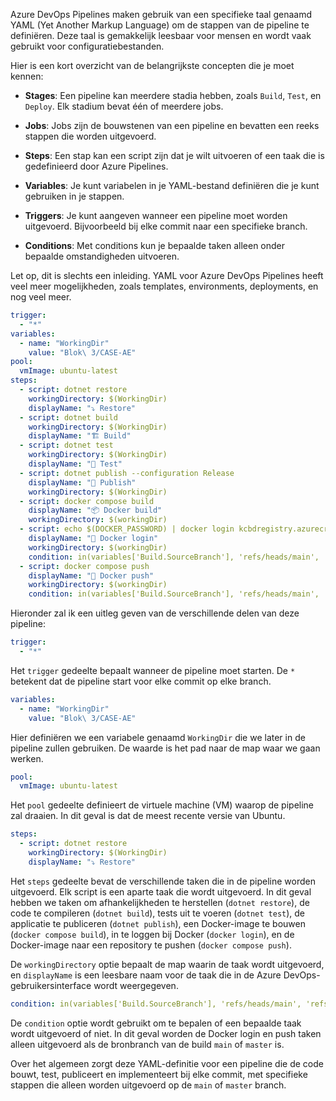 Azure DevOps Pipelines maken gebruik van een specifieke taal genaamd YAML (Yet Another Markup Language) om de stappen van de pipeline te definiëren. Deze taal is gemakkelijk leesbaar voor mensen en wordt vaak gebruikt voor configuratiebestanden.

Hier is een kort overzicht van de belangrijkste concepten die je moet kennen:

- **Stages**: Een pipeline kan meerdere stadia hebben, zoals `Build`, `Test`, en `Deploy`. Elk stadium bevat één of meerdere jobs.

- **Jobs**: Jobs zijn de bouwstenen van een pipeline en bevatten een reeks stappen die worden uitgevoerd.

- **Steps**: Een stap kan een script zijn dat je wilt uitvoeren of een taak die is gedefinieerd door Azure Pipelines.

- **Variables**: Je kunt variabelen in je YAML-bestand definiëren die je kunt gebruiken in je stappen.

- **Triggers**: Je kunt aangeven wanneer een pipeline moet worden uitgevoerd. Bijvoorbeeld bij elke commit naar een specifieke branch.

- **Conditions**: Met conditions kun je bepaalde taken alleen onder bepaalde omstandigheden uitvoeren.

Let op, dit is slechts een inleiding. YAML voor Azure DevOps Pipelines heeft veel meer mogelijkheden, zoals templates, environments, deployments, en nog veel meer.

```yaml
trigger:
  - "*"
variables:
  - name: "WorkingDir"
    value: "Blok\ 3/CASE-AE"
pool:
  vmImage: ubuntu-latest
steps:
  - script: dotnet restore
    workingDirectory: $(WorkingDir)
    displayName: "⤵ Restore"
  - script: dotnet build
    workingDirectory: $(WorkingDir)
    displayName: "🏗 Build"
  - script: dotnet test
    workingDirectory: $(WorkingDir)
    displayName: "🧪 Test"
  - script: dotnet publish --configuration Release
    displayName: "🎁 Publish"
    workingDirectory: $(WorkingDir)
  - script: docker compose build
    displayName: "📦 Docker build"
    workingDirectory: $(workingDir)
  - script: echo $(DOCKER_PASSWORD) | docker login kcbdregistry.azurecr.io --username $(DOCKER_USERNAME) --password-stdin
    displayName: "🔑 Docker login"
    workingDirectory: $(workingDir)
    condition: in(variables['Build.SourceBranch'], 'refs/heads/main', 'refs/heads/master')
  - script: docker compose push
    displayName: "🚀 Docker push"
    workingDirectory: $(workingDir)
    condition: in(variables['Build.SourceBranch'], 'refs/heads/main', 'refs/heads/master')

```

 Hieronder zal ik een uitleg geven van de verschillende delen van deze pipeline:

```yaml
trigger:
  - "*"
```
Het `trigger` gedeelte bepaalt wanneer de pipeline moet starten. De `*` betekent dat de pipeline start voor elke commit op elke branch.

```yaml
variables:
  - name: "WorkingDir"
    value: "Blok\ 3/CASE-AE"
```
Hier definiëren we een variabele genaamd `WorkingDir` die we later in de pipeline zullen gebruiken. De waarde is het pad naar de map waar we gaan werken.

```yaml
pool:
  vmImage: ubuntu-latest
```
Het `pool` gedeelte definieert de virtuele machine (VM) waarop de pipeline zal draaien. In dit geval is dat de meest recente versie van Ubuntu.

```yaml
steps:
  - script: dotnet restore
    workingDirectory: $(WorkingDir)
    displayName: "⤵ Restore"
```
Het `steps` gedeelte bevat de verschillende taken die in de pipeline worden uitgevoerd. Elk script is een aparte taak die wordt uitgevoerd. In dit geval hebben we taken om afhankelijkheden te herstellen (`dotnet restore`), de code te compileren (`dotnet build`), tests uit te voeren (`dotnet test`), de applicatie te publiceren (`dotnet publish`), een Docker-image te bouwen (`docker compose build`), in te loggen bij Docker (`docker login`), en de Docker-image naar een repository te pushen (`docker compose push`). 

De `workingDirectory` optie bepaalt de map waarin de taak wordt uitgevoerd, en `displayName` is een leesbare naam voor de taak die in de Azure DevOps-gebruikersinterface wordt weergegeven.

```yaml
condition: in(variables['Build.SourceBranch'], 'refs/heads/main', 'refs/heads/master')
```
De `condition` optie wordt gebruikt om te bepalen of een bepaalde taak wordt uitgevoerd of niet. In dit geval worden de Docker login en push taken alleen uitgevoerd als de bronbranch van de build `main` of `master` is.

Over het algemeen zorgt deze YAML-definitie voor een pipeline die de code bouwt, test, publiceert en implementeert bij elke commit, met specifieke stappen die alleen worden uitgevoerd op de `main` of `master` branch.